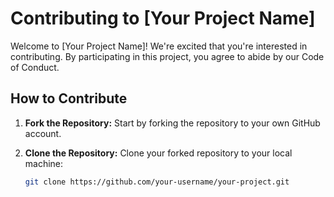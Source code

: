 # Contributing to [Your Project Name]

Welcome to [Your Project Name]! We're excited that you're interested in contributing. By participating in this project, you agree to abide by our Code of Conduct.

## How to Contribute

1. **Fork the Repository:** Start by forking the repository to your own GitHub account. 

2. **Clone the Repository:** Clone your forked repository to your local machine:

   ```bash
   git clone https://github.com/your-username/your-project.git

